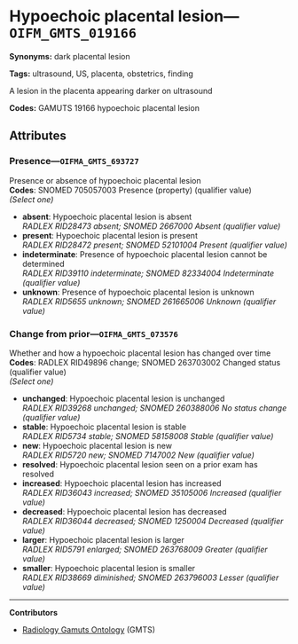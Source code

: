 # Hypoechoic placental lesion—`OIFM_GMTS_019166`

**Synonyms:** dark placental lesion

**Tags:** ultrasound, US, placenta, obstetrics, finding

A lesion in the placenta appearing darker on ultrasound

**Codes:** GAMUTS 19166 hypoechoic placental lesion

## Attributes

### Presence—`OIFMA_GMTS_693727`

Presence or absence of hypoechoic placental lesion  
**Codes**: SNOMED 705057003 Presence (property) (qualifier value)  
*(Select one)*

- **absent**: Hypoechoic placental lesion is absent  
_RADLEX RID28473 absent; SNOMED 2667000 Absent (qualifier value)_
- **present**: Hypoechoic placental lesion is present  
_RADLEX RID28472 present; SNOMED 52101004 Present (qualifier value)_
- **indeterminate**: Presence of hypoechoic placental lesion cannot be determined  
_RADLEX RID39110 indeterminate; SNOMED 82334004 Indeterminate (qualifier value)_
- **unknown**: Presence of hypoechoic placental lesion is unknown  
_RADLEX RID5655 unknown; SNOMED 261665006 Unknown (qualifier value)_

### Change from prior—`OIFMA_GMTS_073576`

Whether and how a hypoechoic placental lesion has changed over time  
**Codes**: RADLEX RID49896 change; SNOMED 263703002 Changed status (qualifier value)  
*(Select one)*

- **unchanged**: Hypoechoic placental lesion is unchanged  
_RADLEX RID39268 unchanged; SNOMED 260388006 No status change (qualifier value)_
- **stable**: Hypoechoic placental lesion is stable  
_RADLEX RID5734 stable; SNOMED 58158008 Stable (qualifier value)_
- **new**: Hypoechoic placental lesion is new  
_RADLEX RID5720 new; SNOMED 7147002 New (qualifier value)_
- **resolved**: Hypoechoic placental lesion seen on a prior exam has resolved  
- **increased**: Hypoechoic placental lesion has increased  
_RADLEX RID36043 increased; SNOMED 35105006 Increased (qualifier value)_
- **decreased**: Hypoechoic placental lesion has decreased  
_RADLEX RID36044 decreased; SNOMED 1250004 Decreased (qualifier value)_
- **larger**: Hypoechoic placental lesion is larger  
_RADLEX RID5791 enlarged; SNOMED 263768009 Greater (qualifier value)_
- **smaller**: Hypoechoic placental lesion is smaller  
_RADLEX RID38669 diminished; SNOMED 263796003 Lesser (qualifier value)_

---

**Contributors**

- [Radiology Gamuts Ontology](https://gamuts.net/) (GMTS)
